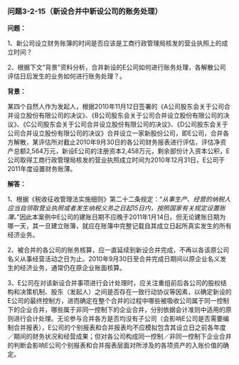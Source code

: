 ### 问题3-2-15（新设合并中新设公司的账务处理）

**问题：**

1、新公司设立财务账簿的时间是否应该是工商行政管理局核发的营业执照上的成立时间？

2、根据下文“背景”资料分析，合并新设的E公司如何进行账务处理，各解散公司评估日后发生的业务如何进行账务处理？。

**背景：**

某四个自然人作为发起人，根据2010年11月12日签署的《A公司股东会关于公司合并设立股份有限公司的决议》、《B公司股东会关于公司合并设立股份有限公司的决议》、《C公司股东会关于公司合并设立股份有限公司的决议》、《D公司股东会关于公司合并设立股份有限公司的决议》合并设立一家新股份公司，即E公司，合并各方解散，某评估所对截止2010年9月30日的各公司财务报表进行评估，评估净资产总额2,564万元，新设E公司的注册资本2,458万元，剩余部份计入资本公积，E公司取得工商行政管理局核发的营业执照成立时间为2010年12月31日，E公司于2011年度设置财务账薄。

**解答：**

1、根据《税收征收管理法实施细则》第二十二条规定：“*从事生产、经营的纳税人应当自领取营业执照或者发生纳税义务之日起15日内，按照国家有关规定设置账簿。*”因此本案例中E公司的建账日期不应晚于2011年1月14日。但无论建账日期为哪一天，其一旦建立账簿，就应在账簿中完整记载自其成立日起所真实发生的所有经济业务。

2、被合并的各公司的账务核算，应一直延续到新设合并完成，不再以各该原公司名义从事经营活动之日为止。2010年9月30日至合并完成日期间以原企业名义发生的经济业务，通常仍在原企业账面核算。

3、E公司在对该新设合并事项进行会计处理时，应关注重组前后各公司的股权结构和决策机制、股东（发起人）之间是否存在一致行动协议等因素，以确定新设的E公司的最终控制方，进而确定在整个合并的过程中哪些被吸收公司属于同一控制下的企业合并，哪些属于非同一控制下的企业合并，分别依据会计准则中适用的原则进行会计处理。无论参与合并各方是否均没有子公司（会影响E公司是否需要编制合并报表），E公司的个别报表和合并报表均不应模拟包含其设立日之前各年度／期间的财务状况和经营成果；但对各公司构成同一控制／非同一控制下企业合并的判断会影响E公司个别报表和合并报表层面对所涉及的各项资产的入账价值的确定。